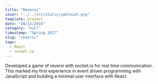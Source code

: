 ```yaml
---
title: "Reversi"
cover: "../../src/static/yaktocat.png"
template: project
date: "28/12/2019"
category: "null"
timestamp: "Spring 2017"
slug: "reversi"
tags:
  - React
  - socket.io
---
```


Developed a game of reversi with socket.io for real time communication. This marked my first experience in event driven programming with JavaScript and building a minimal user interface with React.
